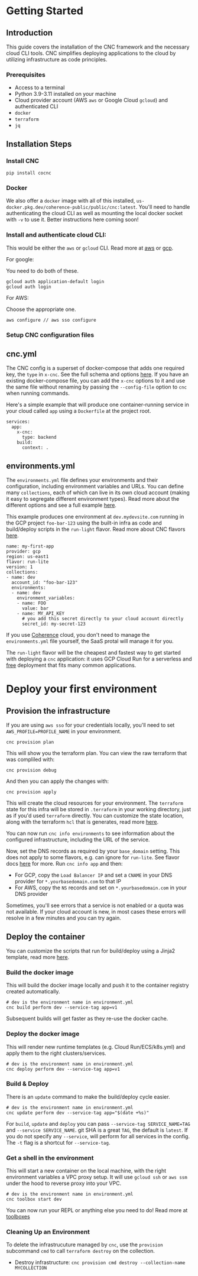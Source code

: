 # Getting Started

## Introduction
This guide covers the installation of the CNC framework and the necessary cloud CLI tools. CNC simplifies deploying applications to the cloud by utilizing infrastructure as code principles.

### Prerequisites

- Access to a terminal
- Python 3.9-3.11 installed on your machine
- Cloud provider account (AWS `aws` or Google Cloud `gcloud`) and authenticated CLI
- `docker`
- `terraform`
- `jq`

## Installation Steps

### Install CNC
```
pip install cocnc
```

### Docker

We also offer a `docker` image with all of this installed, `us-docker.pkg.dev/coherence-public/public/cnc:latest`. You'll need to handle authenticating the cloud CLI as well as mounting the local docker socket with `-v` to use it. Better instructions here coming soon!

### Install and authenticate cloud CLI:

This would be either the `aws` or `gcloud` CLI. Read more at [aws](https://docs.aws.amazon.com/cli/latest/userguide/getting-started-install.html) or [gcp](https://cloud.google.com/sdk/docs/install).

For google:

You need to do both of these.

```
gcloud auth application-default login
gcloud auth login
```

For AWS:

Choose the appropriate one.

```
aws configure // aws sso configure
```

### Setup CNC configuration files

## cnc.yml

The CNC config is a superset of docker-compose that adds one required key, the `type` in `x-cnc`. See the full schema and options [here](). If you have an existing docker-compose file, you can add the `x-cnc` options to it and use the same file without renaming by passing the `--config-file` option to `cnc` when running commands.

Here's a simple example that will produce one container-running service in your cloud called `app` using a `Dockerfile` at the project root.

```
services:
  app:
    x-cnc:
      type: backend
    build:
      context: .
```

## environments.yml

The `environments.yml` file defines your environments and their configuration, including environment variables and URLs. You can define many `collections`, each of which can live in its own cloud account (making it easy to segregate different environment types). Read more about the different options and see a full example [here](./configuration/environments.md).

This example produces one environment at `dev.mydevsite.com` running in the GCP project `foo-bar-123` using the built-in infra as code and build/deploy scripts in the `run-light` flavor. Read more about CNC flavors [here](./flavors/README.md).

```
name: my-first-app
provider: gcp
region: us-east1
flavor: run-lite
version: 1
collections:
- name: dev
  account_id: "foo-bar-123"
  environments:
  - name: dev
    environment_variables:
    - name: FOO
      value: bar
    - name: MY_API_KEY
      # you add this secret directly to your cloud account directly
      secret_id: my-secret-123
```

If you use [Coherence](withcoherence.com) cloud, you don't need to manage the `environments.yml` file yourself, the SaaS protal will manage it for you.

The `run-light` flavor will be the cheapest and fastest way to get started with deploying a `cnc` application: it uses GCP Cloud Run for a serverless and [free](https://cloud.google.com/run/pricing) deployment that fits many common applications.

# Deploy your first environment

## Provision the infrastructure

If you are using `aws sso` for your credentials locally, you'll need to set `AWS_PROFILE=PROFILE_NAME` in your environment.

```
cnc provision plan
```

This will show you the terraform plan. You can view the raw terraform that was compliled with:
```
cnc provision debug
```

And then you can apply the changes with:

```
cnc provision apply
```

This will create the cloud resources for your environment. The `terraform` state for this infra will be stored in `.terraform` in your working directory, just as if you'd used `terraform` directly. You can customize the state location, along with the terraform `hcl` that is generates, read more [here](./customization/infra_state.md).

You can now run `cnc info environments` to see information about the configured infrastructure, including the URL of the service.

Now, set the DNS records as required by your `base_domain` setting. This does not apply to some flavors, e.g. can ignore for `run-lite`. See flavor docs [here](/flavors/overview/) for more. Run `cnc info app` and then:

- For GCP, copy the `Load Balancer IP` and set a `CNAME` in your DNS provider for `*.yourbasedomain.com` to that IP
- For AWS, copy the `NS` records and set on `*.yourbasedomain.com` in your DNS provider

Sometimes, you'll see errors that a service is not enabled or a quota was not available. If your cloud account is new, in most cases these errors will resolve in a few minutes and you can try again.

## Deploy the container

You can customize the scripts that run for build/deploy using a Jinja2 template, read more [here](/customization/overview/).

### Build the docker image

This will build the docker image locally and push it to the container registry created automatically.

```
# dev is the environment name in environment.yml
cnc build perform dev --service-tag app=v1
```

Subsequent builds will get faster as they re-use the docker cache.

### Deploy the docker image

This will render new runtime templates (e.g. Cloud Run/ECS/k8s.yml) and apply them to the right clusters/services.

```
# dev is the environment name in environment.yml
cnc deploy perform dev --service-tag app=v1
```

### Build & Deploy

There is an `update` command to make the build/deploy cycle easier.

```
# dev is the environment name in environment.yml
cnc update perform dev --service-tag app="$(date +%s)"
```

For `build`, `update` and `deploy` you can pass `--service-tag SERVICE_NAME=TAG` and `--service SERVICE_NAME`. git SHA is a great `TAG`, the default is `latest`. If you do not specify any `--service`, will perform for all services in the config. The `-t` flag is a shortcut for `--service-tag`.

### Get a shell in the environment

This will start a new container on the local machine, with the right environment variables a VPC proxy setup. It will use `gcloud ssh` or `aws ssm` under the hood to reverse proxy into your VPC.

```
# dev is the environment name in environment.yml
cnc toolbox start dev
```

You can now run your REPL or anything else you need to do! Read more at [toolboxes](./toolboxes.md)

### Cleaning Up an Environment

To delete the infrastrucuture managed by `cnc`, use the `provision` subcommand `cmd` to call `terraform destroy` on the collection.

- Destroy infrastructure:
      ```
      cnc provision cmd destroy --collection-name MYCOLLECTION
      ```